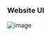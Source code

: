 ### Website UI
![image](https://github.com/prashantzzz/genzdev/assets/60565847/c00b8d8a-31f1-42e9-9715-dfa1cbe3155a)
